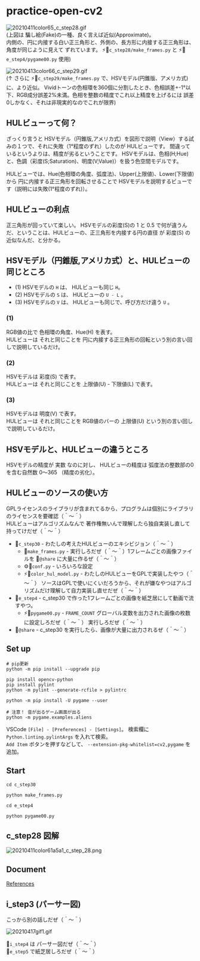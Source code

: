 # practice-open-cv2

![20210411color65_c_step28.gif](./@doc/c_step/img/20210411color65_c_step28.gif)  
(上図は 騙し絵(Fake)の一種、良く言えば近似(Approximate)。  
内側の、円に内接する白い正三角形と、外側の、長方形に内接する正三角形は、  
角度が同じように見えて ずれています。
⚡📄`c_step28/make_frames.py` と ⚡📄`e_step4/pygame00.py` 使用)  

![20210413color66_c_step29.gif](./@doc/c_step/img/20210413color66_c_step29.gif)  
(↑ さらに ⚡📄`c_step29/make_frames.py` で、HSVモデル(円錐版、アメリカ式)に、より近似。
Vividトーンの色相環を360個に分割したとき、色相誤差+-1°以下、RGB成分誤差2%未満。色相を整数の精度でこれ以上精度を上げるには 誤差0しかなく、それは非現実的なのでこれが限界)  

## HULビューって何？

ざっくり言うと HSVモデル（円錐版,アメリカ式）を図形で説明（View）する試みの１つで、それに失敗（1°程度のずれ）したのが HULビューです。
間違っているというよりは、精度が劣るということです。
HSVモデルは、色相(H;Hue)と、色調（彩度(S;Saturation)、明度(V;Value)）を扱う色空間モデルです。

HULビューでは、Hue(色相環の角度、弧度法)、Upper(上限値)、Lower(下限値) から
円に内接する正三角形を回転させることで HSVモデルを説明するビューです（説明には失敗(1°程度のずれ)）。

## HULビューの利点

正三角形が回っていて楽しい。
HSVモデルの彩度(S)の 1 と 0.5 で何が違うんだ、ということは、HULビューの、正三角形を内接する円の直径 が 彩度(S) の近似なんだ、と分かる。

## HSVモデル（円錐版,アメリカ式）と、HULビューの同じところ

* (1) HSVモデルの `H` は、 HULビューも同じ `H`。  
* (2) HSVモデルの `S` は、 HULビューの `U - L` 。  
* (3) HSVモデルの `V` は、 HULビューも同じで、呼び方だけ違う `U` 。  

### (1)

RGB値の比で 色相環の角度、Hue(H) を表す。  
HULビューは それと同じことを 円に内接する正三角形の回転という別の言い回しで説明しているだけ。  

### (2)

HSVモデルは 彩度(S) で表す。  
HULビューは それと同じことを 上限値(U) - 下限値(L) で表す。  

### (3)

HSVモデルは 明度(V) で表す。  
HULビューは それと同じことを RGB値のバーの 上限値(U) という別の言い回しで説明しているだけ。  

## HSVモデルと、HULビューの違うところ

HSVモデルの精度が 実数 なのに対し、 HULビューの精度は 弧度法の整数部の0を含む自然数 0～365 （精度の劣化）。

## HULビューのソースの使い方

GPLライセンスのライブラリが含まれてるから、プログラムは個別にライブラリのライセンスを要確認（＾～＾）  
HULビューはアルゴリズムなんで 著作権無いんで理解したら独自実装し直して持ってけだぜ（＾～＾）  

* 📁`c_step30` - わたしの考えたHULビューのエキシビジョン（＾～＾）
  * 📄`make_frames.py` - 実行しろだぜ（＾～＾）1フレームごとの画像ファイルを 📁`@share` に大量に作るぜ（＾～＾）
  * ⚙️📄`conf.py` - いろいろな設定
  * ⚡📄`color_hul_model.py` - わたしのHULビューをGPLで実装したやつ（＾～＾） ソースはGPLで使いにくいだろうから、それが嫌なやつはアルゴリズムだけ理解して自力実装し直せだぜ（＾～＾）
* 📁`e_step4` - c_step30 で作った1フレームごとの画像を紙芝居にして動画で流すやつ。
  * ⚡📄`pygame00.py` - `FRAME_COUNT` グローバル変数を出力された画像の枚数に設定しろだぜ（＾～＾） 実行しろだぜ（＾～＾）
* 📁`@share` - c_step30 を実行したら、画像が大量に出力されるぜ（＾～＾）

## Set up

```shell
# pip更新
python -m pip install --upgrade pip

pip install opencv-python
pip install pylint
python -m pylint --generate-rcfile > pylintrc

python -m pip install -U pygame --user

# 注意！ 音が出るゲーム画面が出る
python -m pygame.examples.aliens
```

VSCode `[File] - [Preferences] - [Settings]`。 検索欄に `Python.linting.pylintArgs` を入れて検索。  
`Add Item` ボタンを押すなどして、 `--extension-pkg-whitelist=cv2,pygame` を追加。  

## Start

```shell
cd c_step30

python make_frames.py

cd e_step4

python pygame00.py
```

## c_step28 図解

![20210411color61a5a1_c_step_28.png](./@doc/c_step/img/20210411color61a5a1_c_step_28.png)  
## Document

[References](./@doc/references.md)  

## i_step3 (パーサー図)

こっから別の話しだぜ（＾～＾）  

![20210417gif1.gif](./@doc/i_step/img/20210417gif1.gif)  

📂`i_step4` は パーサー図だぜ（＾～＾）  
📂`e_step5` で紙芝居しろだぜ（＾～＾）  

